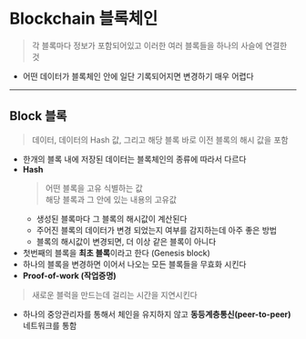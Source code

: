 # Blockchain 블록체인
> 각 블록마다 정보가 포함되어있고 이러한 여러 블록들을 하나의 사슬에 연결한 것

- 어떤 데이터가 블록체인 안에 일단 기록되어지면 변경하기 매우 어렵다
---

## Block 블록
> 데이터, 데이터의 Hash 값, 그리고 해당 블록 바로 이전 블록의 해시 값을 포함

- 한개의 블록 내에 저장된 데이터는 블록체인의 종류에 따라서 다르다
- **Hash**
  > 어떤 블록을 고유 식별하는 값  
    해당 블록과 그 안에 있는 내용의 고유값
  - 생성된 블록마다 그 블록의 해시값이 계산된다
  - 주어진 블록의 데이터가 변경 되었는지 여부를 감지하는데 아주 좋은 방법
  - 블록의 해시값이 변경되면, 더 이상 같은 블록이 아니다
- 첫번째의 블록을 **최초 블록**이라고 한다 (Genesis block)
- 하나의 블록을 변경하면 이어서 나오는 모든 블록들을 무효화 시킨다
- **Proof-of-work (작업증명)**
> 새로운 블럭을 만드는데 걸리는 시간을 지연시킨다
- 하나의 중앙관리자를 통해서 체인을 유지하지 않고 **동등계층통신(peer-to-peer)** 네트워크를 통함